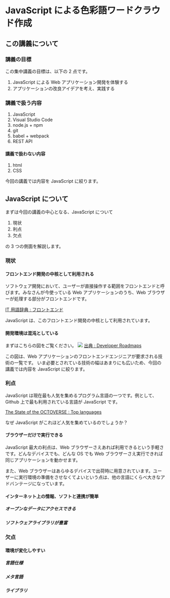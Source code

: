 # JavaScript による色彩語ワードクラウド作成

## この講義について

### 講義の目標

この集中講義の目標は、以下の 2 点です。

1. JavaScript による Web アプリケーション開発を体験する
1. アプリケーションの改良アイデアを考え、実践する

### 講義で扱う内容

1. JavaScript
1. Visual Studio Code
1. node.js + npm
1. git
1. babel + webpack
1. REST API

#### 講義で扱わない内容

1. html
1. CSS

今回の講義では内容を JavaScript に絞ります。

## JavaScript について

まずは今回の講義の中心となる、JavaScript について

1. 現状
1. 利点
1. 欠点

の 3 つの側面を解説します。

### 現状

#### フロントエンド開発の中核として利用される

ソフトウェア開発において、ユーザーが直接操作する範囲をフロントエンドと呼びます。みなさんが今使っている Web アプリケーションのうち、Web ブラウザーが処理する部分がフロントエンドです。

[IT 用語辞典 : フロントエンド](http://e-words.jp/w/%E3%83%95%E3%83%AD%E3%83%B3%E3%83%88%E3%82%A8%E3%83%B3%E3%83%89.html)

JavaScript は、このフロントエンド開発の中核として利用されています。

#### 開発環境は混沌としている

まずはこちらの図をご覧ください。
![](https://roadmap.sh/roadmaps/frontend.png)
[出典 : Developer Roadmaps](https://roadmap.sh/frontend)

この図は、Web アプリケーションのフロントエンドエンジニアが要求される技術の一覧です。
いま必要とされている技術の幅はあまりにも広いため、今回の講義では内容を JavaScript に絞ります。

### 利点

JavaScript は現在最も人気を集めるプログラム言語の一つです。例として、Github 上で最も利用されている言語が JavaScript です。

[The State of the OCTOVERSE : Top languages](https://octoverse.github.com/#top-languages)

なぜ JavaScript がこれほど人気を集めているのでしょうか？

#### ブラウザーだけで実行できる

JavaScript 最大の利点は、Web ブラウザーさえあれば利用できるという手軽さです。どんなデバイスでも、どんな OS でも Web ブラウザーさえ実行できれば同じアプリケーションを動かせます。

また、Web ブラウザーはあらゆるデバイスで出荷時に用意されています。ユーザーに実行環境の準備をさせなくてよいという点は、他の言語にくらべ大きなアドバンテージになっています。

#### インターネット上の情報、ソフトと連携が簡単

##### オープンなデータにアクセスできる

##### ソフトウェアライブラリが豊富

### 欠点

#### 環境が変化しやすい

##### 言語仕様

##### メタ言語

##### ライブラリ
